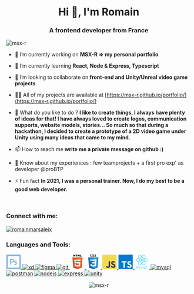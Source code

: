 <h1 align="center">Hi 👋, I'm Romain</h1>
<h3 align="center">A frontend developer from France</h3>

<p align="left"> <img src="https://komarev.com/ghpvc/?username=msx-r&label=Profile%20views&color=0e75b6&style=flat" alt="msx-r" /> </p>

- 🔭 I’m currently working on **MSX-R => my personal portfolio**

- 🌱 I’m currently learning **React, Node & Express, Typescript**

- 👯 I’m looking to collaborate on **front-end and Unity/Unreal video game projects**

- 👨‍💻 All of my projects are available at [https://msx-r.github.io/portfolio/](https://msx-r.github.io/portfolio/)

- 💬 What do you like to do ? **I like to create things, I always have plenty of ideas for that! I have always loved to create logos, communication supports, website models, stories... So much so that during a hackathon, I decided to create a prototype of a 2D video game under Unity using many ideas that came to my mind.**

- 📫 How to reach me **write me a private message on github :)**

- 📄 Know about my experiences : few teamprojects + a first pro exp' as developer @proBTP

- ⚡ Fun fact **In 2021, I was a personal trainer. Now, I do my best to be a good web developer.**



<br/>
<h3 align="left">Connect with me:</h3>
<p align="left">
<a href="https://linkedin.com/in/romainmarsaleix" target="blank"><img align="center" src="https://raw.githubusercontent.com/rahuldkjain/github-profile-readme-generator/master/src/images/icons/Social/linked-in-alt.svg" alt="romainmarsaleix" height="30" width="40" /></a>
</p>

<h3 align="left">Languages and Tools:</h3>
<p align="left"> <a href="https://www.photoshop.com/en" target="_blank" rel="noreferrer"> <img src="https://raw.githubusercontent.com/devicons/devicon/master/icons/photoshop/photoshop-line.svg" alt="photoshop" width="40" height="40"/> </a> <a href="https://www.adobe.com/products/xd.html" target="_blank" rel="noreferrer"> <img src="https://cdn.worldvectorlogo.com/logos/adobe-xd.svg" alt="xd" width="40" height="40"/> </a> <a href="https://www.figma.com/" target="_blank" rel="noreferrer"> <img src="https://www.vectorlogo.zone/logos/figma/figma-icon.svg" alt="figma" width="40" height="40"/> </a> <a href="https://git-scm.com/" target="_blank" rel="noreferrer"> <img src="https://www.vectorlogo.zone/logos/git-scm/git-scm-icon.svg" alt="git" width="40" height="40"/> </a> <a href="https://www.w3.org/html/" target="_blank" rel="noreferrer"> <img src="https://raw.githubusercontent.com/devicons/devicon/master/icons/html5/html5-original-wordmark.svg" alt="html5" width="40" height="40"/> </a> <a href="https://www.w3schools.com/css/" target="_blank" rel="noreferrer"> <img src="https://raw.githubusercontent.com/devicons/devicon/master/icons/css3/css3-original-wordmark.svg" alt="css3" width="40" height="40"/> </a> <a href="https://developer.mozilla.org/en-US/docs/Web/JavaScript" target="_blank" rel="noreferrer"> <img src="https://raw.githubusercontent.com/devicons/devicon/master/icons/javascript/javascript-original.svg" alt="javascript" width="40" height="40"/>
</a> <a href="https://www.typescriptlang.org/" target="_blank" rel="noreferrer"> <img src="https://raw.githubusercontent.com/devicons/devicon/master/icons/typescript/typescript-original.svg" alt="typescript" width="40" height="40"/> </a> <a href="https://reactjs.org/" target="_blank" rel="noreferrer"> <img src="https://raw.githubusercontent.com/devicons/devicon/master/icons/react/react-original-wordmark.svg" alt="react" width="40" height="40"/> </a> <a href="https://www.mysql.com/" target="_blank" rel="noreferrer"> <img src="https://www.pngkey.com/png/full/269-2693201_mysql-logo-circle-png.png" alt="mysql" width="40" height="40"/>
</a> <a href="https://postman.com" target="_blank" rel="noreferrer"> <img src="https://www.vectorlogo.zone/logos/getpostman/getpostman-icon.svg" alt="postman" width="40" height="40"/> </a> <a href="https://nodejs.org" target="_blank" rel="noreferrer"> <img src="https://images.g2crowd.com/uploads/product/image/large_detail/large_detail_f0b606abb6d19089febc9faeeba5bc05/nodejs-development-services.png" alt="nodejs" width="40" height="40"/>
</a> <a href="https://expressjs.com" target="_blank" rel="noreferrer"> <img src="https://miro.medium.com/max/1400/1*XP-mZOrIqX7OsFInN2ngRQ.png" alt="express" width="40" height="40"/> </a> <a href="https://unity.com/" target="_blank" rel="noreferrer"> <img src="https://upload.wikimedia.org/wikipedia/commons/thumb/c/c4/Unity_2021.svg/1200px-Unity_2021.svg.png" alt="unity" width="100" height="40"/> </a> </p>

<p align="center"><img align="center" src="https://github-readme-stats.vercel.app/api/top-langs?username=msx-r&show_icons=true&locale=en&layout=compact" alt="msx-r" /></p>
